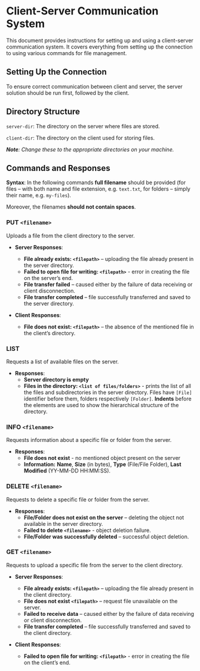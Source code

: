 # Client-Server Communication System

This document provides instructions for setting up and using a client-server communication system. It covers everything from setting up the connection to using various commands for file management.

## Setting Up the Connection
To ensure correct communication between client and server, the server solution should be run first, followed by the client.

## Directory Structure
`server-dir`: The directory on the server where files are stored.

`client-dir`: The directory on the client used for storing files.

_**Note**: Change these to the appropriate directories on your machine._

## Commands and Responses
**Syntax**: In the following commands **full filename** should be provided (for files – with both name and file extension, e.g. `text.txt`, for folders – simply their name, e.g. `my-files`). 

Moreover, the filenames **should not contain spaces**.


### PUT `<filename>`
Uploads a file from the client directory to the server.
- **Server Responses**:
  - **File already exists: `<filepath>`** – uploading the file already present in the server directory.
  - **Failed to open file for writing: `<filepath>`** - error in creating the file on the server’s end.
  - **File transfer failed** – caused either by the failure of data receiving or client disconnection.
  - **File transfer completed** – file successfully transferred and saved to the server directory.

- **Client Responses**:
  - **File does not exist: `<filepath>`** – the absence of the mentioned file in the client’s directory.


### LIST
Requests a list of available files on the server.
- **Responses**:
  - **Server directory is empty**
  - **Files in the directory: `<list of files/folders>`** - prints the list of all the files and subdirectories in the server directory.
    Files have `[File]` identifier before them, folders respectively `[Folder]`.
    **Indents** before the elements are used to show the hierarchical structure of the directory.


### INFO `<filename>`
Requests information about a specific file or folder from the server.
- **Responses**:
  - **File does not exist** - no mentioned object present on the server
  - **Information:** **Name**, **Size** (in bytes), **Type** (File/File Folder), **Last Modified** (YY-MM-DD HH:MM:SS).


### DELETE `<filename>`
Requests to delete a specific file or folder from the server.
- **Responses**:
  - **File/Folder does not exist on the server** – deleting the object not available in the server directory.
  - **Failed to delete `<filename>`** - object deletion failure.
  - **File/Folder was successfully deleted** – successful object deletion.


### GET `<filename>`
Requests to upload a specific file from the server to the client directory.
- **Server Responses**:
  - **File already exists: `<filepath>`** – uploading the file already present in the client directory.
  - **File does not exist `<filepath>`** – request file unavailable on the server.
  - **Failed to receive data** – caused either by the failure of data receiving or client disconnection.
  - **File transfer completed** – file successfully transferred and saved to the client directory.

- **Client Responses**:
  - **Failed to open file for writing: `<filepath>`** - error in creating the file on the client’s end.
